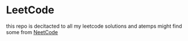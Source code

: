 # LeetCode
this repo is decitacted to all my leetcode solutions and atemps might find some from [NeetCode](https://neetcode.io/)
